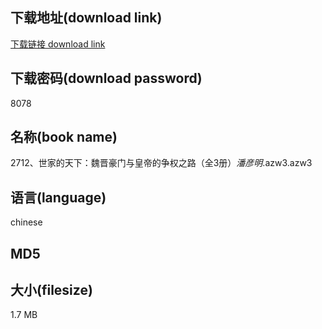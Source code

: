 ## 下载地址(download link)
[下载链接 download link](https://voluble-croquembouche-d321dc.netlify.app/?s=2712%E3%80%81%E4%B8%96%E5%AE%B6%E7%9A%84%E5%A4%A9%E4%B8%8B%EF%BC%9A%E9%AD%8F%E6%99%8B%E8%B1%AA%E9%97%A8%E4%B8%8E%E7%9A%87%E5%B8%9D%E7%9A%84%E4%BA%89%E6%9D%83%E4%B9%8B%E8%B7%AF%EF%BC%88%E5%85%A83%E5%86%8C%EF%BC%89_%E6%BD%98%E5%BD%A6%E6%98%8E_.azw3)

## 下载密码(download password)
8078

## 名称(book name)
2712、世家的天下：魏晋豪门与皇帝的争权之路（全3册）_潘彦明_.azw3.azw3

## 语言(language)
chinese

## MD5


## 大小(filesize)
1.7 MB
